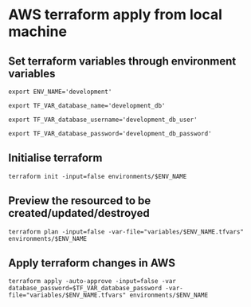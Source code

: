 # AWS terraform apply from local machine

## Set terraform variables through environment variables

    export ENV_NAME='development'

    export TF_VAR_database_name='development_db'

    export TF_VAR_database_username='development_db_user'

    export TF_VAR_database_password='development_db_password'

## Initialise terraform

    terraform init -input=false environments/$ENV_NAME

## Preview the resourced to be created/updated/destroyed

    terraform plan -input=false -var-file="variables/$ENV_NAME.tfvars" environments/$ENV_NAME

## Apply terraform changes in AWS

    terraform apply -auto-approve -input=false -var database_password=$TF_VAR_database_password -var-file="variables/$ENV_NAME.tfvars" environments/$ENV_NAME